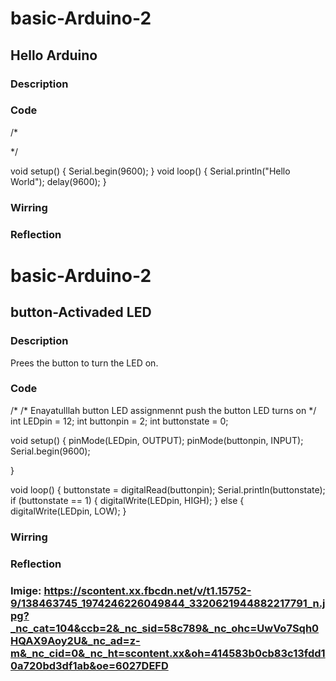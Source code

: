 # basic-Arduino-2

## Hello Arduino


### Description

### Code
/*

*/
 
void setup() {
  Serial.begin(9600); 
}
void loop() {
  Serial.println("Hello World");
  delay(9600);
}
### Wirring 
### Reflection





# basic-Arduino-2

## button-Activaded LED


### Description
Prees the button to turn the LED on.

### Code
/*
/*
  Enayatulllah
  button LED assignmennt
  push the button LED turns on
*/
int LEDpin = 12;
int buttonpin = 2;
int buttonstate = 0;

void setup() {
  pinMode(LEDpin, OUTPUT);
  pinMode(buttonpin, INPUT);
  Serial.begin(9600);


}

void loop() {
  buttonstate = digitalRead(buttonpin);
  Serial.println(buttonstate);
  if (buttonstate == 1) {
    digitalWrite(LEDpin, HIGH);
  }
  else {
    digitalWrite(LEDpin, LOW);
  }


### Wirring 


### Reflection

### Imige: https://scontent.xx.fbcdn.net/v/t1.15752-9/138463745_1974246226049844_3320621944882217791_n.jpg?_nc_cat=104&ccb=2&_nc_sid=58c789&_nc_ohc=UwVo7Sqh0HQAX9Aoy2U&_nc_ad=z-m&_nc_cid=0&_nc_ht=scontent.xx&oh=414583b0cb83c13fdd10a720bd3df1ab&oe=6027DEFD





